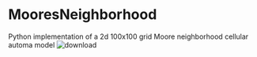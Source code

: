 # MooresNeighborhood
Python implementation of a 2d 100x100 grid Moore neighborhood cellular automa model
![download](https://user-images.githubusercontent.com/77468658/190838603-135556c2-d8dc-4ae0-af9b-518b31b97019.png)
